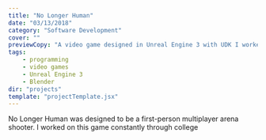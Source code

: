 ```yaml
---
title: "No Longer Human"
date: "03/13/2018"
category: "Software Development"
cover: ""
previewCopy: "A video game designed in Unreal Engine 3 with UDK I worked on for several years."
tags:
    - programming
    - video games
    - Unreal Engine 3
    - Blender
dir: "projects"
template: "projectTemplate.jsx"
---
```

No Longer Human was designed to be a first-person multiplayer arena shooter.  I worked on this game constantly through college